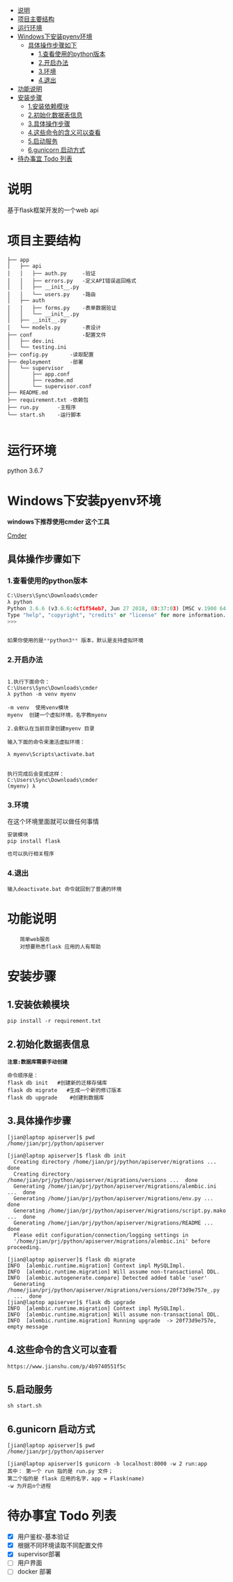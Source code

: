 <!-- TOC -->

- [说明](#说明)
- [项目主要结构](#项目主要结构)
- [运行环境](#运行环境)
- [Windows下安装pyenv环境](#windows下安装pyenv环境)
    - [具体操作步骤如下](#具体操作步骤如下)
        - [1.查看使用的python版本](#1查看使用的python版本)
        - [2.开启办法](#2开启办法)
        - [3.环境](#3环境)
        - [4.退出](#4退出)
- [功能说明](#功能说明)
- [安装步骤](#安装步骤)
    - [1.安装依赖模块](#1安装依赖模块)
    - [2.初始化数据表信息](#2初始化数据表信息)
    - [3.具体操作步骤](#3具体操作步骤)
    - [4.这些命令的含义可以查看](#4这些命令的含义可以查看)
    - [5.启动服务](#5启动服务)
    - [6.gunicorn 启动方式](#6gunicorn-启动方式)
- [待办事宜 Todo 列表](#待办事宜-todo-列表)

<!-- /TOC -->


# 说明
基于flask框架开发的一个web api


# 项目主要结构
```
├── app
│   ├── api
│   │   ├── auth.py		-验证
│   │   ├── errors.py	-定义API错误返回格式
│   │   ├── __init__.py
│   │   └── users.py	-路由
│   ├── auth
│   │   ├── forms.py	-表单数据验证
│   │   └── __init__.py
│   ├── __init__.py	
│   └── models.py		-表设计
├── conf				-配置文件
│   ├── dev.ini
│   └── testing.ini
├── config.py		-读取配置
├── deployment		-部署
│   └── supervisor
│       ├── app.conf
│       ├── readme.md
│       └── supervisor.conf
├── README.md	
├── requirement.txt	-依赖包
├── run.py		-主程序
└── start.sh	-运行脚本


```

# 运行环境
python 3.6.7


# Windows下安装pyenv环境


**windows下推荐使用cmder 这个工具**

[Cmder](https://cmder.net/)

## 具体操作步骤如下
### 1.查看使用的python版本

```python
C:\Users\Sync\Downloads\cmder
λ python
Python 3.6.6 (v3.6.6:4cf1f54eb7, Jun 27 2018, 03:37:03) [MSC v.1900 64 bit (AMD64)] on win32
Type "help", "copyright", "credits" or "license" for more information.
>>> 


如果你使用的是**python3** 版本，默认是支持虚拟环境
```

### 2.开启办法
```

1.执行下面命令：
C:\Users\Sync\Downloads\cmder
λ python -m venv myenv

-m venv  使用venv模块
myenv  创建一个虚拟环境，名字教myenv

2.会默认在当前目录创建myenv 目录

输入下面的命令来激活虚拟环境：

λ myenv\Scripts\activate.bat


执行完成后会变成这样：
C:\Users\Sync\Downloads\cmder
(myenv) λ

```

### 3.环境
在这个环境里面就可以做任何事情
```python
安装模块
pip install flask

也可以执行相关程序
```

### 4.退出 

```
输入deactivate.bat 命令就回到了普通的环境 
```




# 功能说明
```
    简单web服务
    对想要熟悉flask 应用的人有帮助
```
# 安装步骤
## 1.安装依赖模块
```
pip install -r requirement.txt
```

## 2.初始化数据表信息
**`注意:数据库需要手动创建`**

```
命令顺序是： 
flask db init   #创建新的迁移存储库
flask db migrate   #生成一个新的修订版本
flask db upgrade    #创建到数据库
```

## 3.具体操作步骤
```
[jian@laptop apiserver]$ pwd
/home/jian/prj/python/apiserver

[jian@laptop apiserver]$ flask db init
  Creating directory /home/jian/prj/python/apiserver/migrations ...  done
  Creating directory /home/jian/prj/python/apiserver/migrations/versions ...  done
  Generating /home/jian/prj/python/apiserver/migrations/alembic.ini ...  done
  Generating /home/jian/prj/python/apiserver/migrations/env.py ...  done
  Generating /home/jian/prj/python/apiserver/migrations/script.py.mako ...  done
  Generating /home/jian/prj/python/apiserver/migrations/README ...  done
  Please edit configuration/connection/logging settings in
  '/home/jian/prj/python/apiserver/migrations/alembic.ini' before proceeding.

[jian@laptop apiserver]$ flask db migrate
INFO  [alembic.runtime.migration] Context impl MySQLImpl.
INFO  [alembic.runtime.migration] Will assume non-transactional DDL.
INFO  [alembic.autogenerate.compare] Detected added table 'user'
  Generating /home/jian/prj/python/apiserver/migrations/versions/20f73d9e757e_.py
  ...  done
[jian@laptop apiserver]$ flask db upgrade
INFO  [alembic.runtime.migration] Context impl MySQLImpl.
INFO  [alembic.runtime.migration] Will assume non-transactional DDL.
INFO  [alembic.runtime.migration] Running upgrade  -> 20f73d9e757e, empty message

```
## 4.这些命令的含义可以查看
```
https://www.jianshu.com/p/4b9740551f5c
```


## 5.启动服务

```
sh start.sh
```


## 6.gunicorn 启动方式
```
[jian@laptop apiserver]$ pwd
/home/jian/prj/python/apiserver

[jian@laptop apiserver]$ gunicorn -b localhost:8000 -w 2 run:app
其中： 第一个 run 指的是 run.py 文件； 
第二个指的是 flask 应用的名字，app = Flask(name)
-w 为开启n个进程
```



# 待办事宜 Todo 列表

- [x] 用户鉴权-基本验证
- [x] 根据不同环境读取不同配置文件
- [x] supervisor部署
- [ ] 用户界面
- [ ] docker 部署